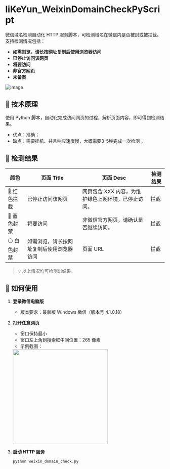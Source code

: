# liKeYun_WeixinDomainCheckPyScript

微信域名检测自动化 HTTP 服务脚本，可检测域名在微信内是否被封或被拦截。  
支持检测情况包括：  

- **如需浏览，请长按网址复制后使用浏览器访问**  
- **已停止访问该网页**  
- **将要访问**  
- **非官方网页**  
- **未备案**  

![image](https://p5.ssl.qhimg.com/t11b673bcd64794273f46d7c5fd.jpg)

## 🔧 技术原理

使用 Python 脚本，自动化完成访问网页的过程，解析页面内容，即可得到检测结果。

- 优点：准确；
- 缺点：需要挂机、并且响应速度慢，大概需要3-5秒完成一次检测；

## 📝 检测结果

| 颜色 | 页面 Title | 页面 Desc | 检测结果 |
|------|------------|-----------|----------|
| 🔴 红色拦截 | 已停止访问该网页 | 网页包含 XXX 内容，为维护绿色上网环境，已停止访问。 | 拦截 |
| 🔵 蓝色封禁 | 将要访问 | 非微信官方网页，请确认是否继续访问。 | 拦截 |
| ⚪ 白色封禁 | 如需浏览，请长按网址复制后使用浏览器访问 | 页面 URL | 拦截 |

> 💡 以上情况均可检测出结果。


## 🚀 如何使用

1. **登录微信电脑版**  
   - 版本要求：最新版 Windows 微信（版本号 4.1.0.18）  

2. **打开任意网页**  
   - 窗口保持最小  
   - 窗口左上角到搜索框中间位置：265 像素  
   - 示例截图：
     
   <img src="https://p1.ssl.qhimg.com/t11b673bcd6d55b3a2f701d7741.png" width="300" />


3. **启动 HTTP 服务**  
   ```bash
   python weixin_domain_check.py
